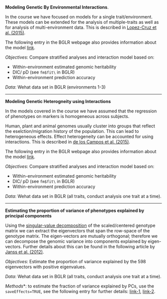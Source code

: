 

**Modeling Genetic By Environmental Interactions**. 

In the course we have focused on models for a single trait/environment. These models can be extended for the analysis of multiple-traits 
as well as for analysis of multi-environment data. This is described in [Lopez-Cruz et al. (2015)](http://www.ncbi.nlm.nih.gov/pubmed/25660166). 

The following entry in the BGLR webpage also provides information about the model [link](https://github.com/gdlc/BGLR-R/blob/master/inst/md/GxE_usingInteractions.md).


*Objectives*: Compare stratified analyses and interaction model based on:

  - Within-environment estimated genomic heritability
  - DIC/ pD (see `fm$fit\` in BGLR)
  - Within-environment prediction accuracy

*Data*: Wehat data set in BGLR (environments 1-3)

---------------------------------------------------------------------------------------------------------------------------------------

**Modeling Genetic Heterogneity using Interactions**

In the models covered in the course we have assumed that the regression of phenotypes on markers is homogeneous across subjects.

Human, plant and animal genomes usually cluster into groups that reflect the eselction/migration history of the population. This can lead
to heterogeneous effects. Effect heterogeneity can be accounted for using interactions. This is described in [de los Campos et al. (2015)](http://link.springer.com/article/10.1007%2Fs13253-015-0222-5). 

The following entry in the BGLR webpage also provides information about the model [link](https://github.com/gdlc/BGLR-R/blob/master/inst/md/heterogeneity_interactions.md).

*Objectives*:  Compare stratified analyses and interaction model based on:

  - Within-environment estimated genomic heritability
  - DIC/ pD (see `fm$fit\` in BGLR)
  - Within-environment prediction accuracy

*Data*: Wehat data set in BGLR (all traits, conduct analysis one trait at a time).

---------------------------------------------------------------------------------------------------------------------------------------

**Estimating the proportion of variance of phenotypes explained by principal components**

Using the [singular-value decomposition](https://en.wikipedia.org/wiki/Singular_value_decomposition) of the scaled/centered genotype matrix we can extract the eigenvectors that span the row-space of the genotype matrix. The eigen-vectors are mutually orthogonal; therefore we can decompose the genomic variance into components explained by eigen-vectors. Further details about this can be found in the following article by [Janss et al. (2012)](http://www.genetics.org/content/192/2/693.short).


*Objectives*:  Estimate the proportion of variance explained by the 598 eigenvectors with positive eigenvalues.
 
*Data*: Wehat data set in BGLR (all traits, conduct analysis one trait at a time).  

*Methods**: to estimate the fraction of variance explained by PCs, use the `saveEffects=TRUE`, see the following entry for further details: [link-1](https://github.com/gdlc/BGLR-R/blob/master/inst/md/example_saveEffects.md), [link-2](https://github.com/gdlc/BGLR-R/blob/master/inst/md/heritability.md).

